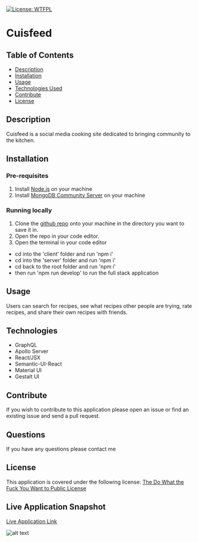 [![License: WTFPL](https://img.shields.io/badge/License-WTFPL-brightgreen.svg)](http://www.wtfpl.net/about/)

# Cuisfeed

## Table of Contents
* [Description](#description)
* [Installation](#installation)
* [Usage](#usage)
* [Technologies Used](#technologies)
* [Contribute](#contribute)
* [License](#license)

## Description 
Cuisfeed is a social media cooking site dedicated to bringing community to the kitchen.


## Installation 

### Pre-requisites
1. Install [Node.js](https://nodejs.org/en/download/) on your machine
2. Install [MongoDB Community Server](https://www.mongodb.com/try/download/community?tck=docs_server) on your machine

### Running locally
1. Clone the <a href="https://github.com/campbefs/cuisfeed.git">github repo</a> onto your machine in the directory you want to save it in. 
2. Open the repo in your code editor. 
3. Open the terminal in your code editor
 - cd into the 'client' folder and run 'npm i' 
 - cd into the 'server' folder and run 'npm i'
 - cd back to the root folder and run 'npm i'
 - then run 'npm run develop' to run the full stack application

## Usage 
Users can search for recipes, see what recipes other people are trying, rate recipes, and share their own recipes with friends.


## Technologies
* GraphQL
* Apollo Server
* React/JSX
* Semantic-UI-React 
* Material UI
* Gestalt UI


## Contribute 
If you wish to contribute to this application please open an issue or find an existing issue and send a pull request.


## Questions
If you have any questions please contact me


## License
This application is covered under the following license: [The Do What the Fuck You Want to Public License](http://www.wtfpl.net/about/)


## Live Application Snapshot
[Live Application Link](https://cuisfeed.com/)

![alt text](client/src/assets/images/screenshot.JPG 'Live Application Screenshot')